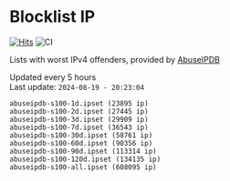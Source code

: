 # Blocklist IP

[![Hits](https://hits.seeyoufarm.com/api/count/incr/badge.svg?url=https%3A%2F%2Fgithub.com%2Fborestad%2Fblocklist-ip%2F&count_bg=%2379C83D&title_bg=%23555555&icon=&icon_color=%23E7E7E7&title=hits&edge_flat=false)](https://hits.seeyoufarm.com)  ![CI](https://img.shields.io/github/workflow/status/borestad/blocklist-ip/CI?style=flat-square)

Lists with worst IPv4 offenders, provided by [AbuseIPDB](https://www.abuseipdb.com/)

<!-- FOOTER-PLACEHOLDER -->
Updated every 5 hours<br>
Last update: `2024-08-19 - 20:23:04`
```
abuseipdb-s100-1d.ipset (23895 ip)
abuseipdb-s100-2d.ipset (27445 ip)
abuseipdb-s100-3d.ipset (29909 ip)
abuseipdb-s100-7d.ipset (36543 ip)
abuseipdb-s100-30d.ipset (58761 ip)
abuseipdb-s100-60d.ipset (90356 ip)
abuseipdb-s100-90d.ipset (113314 ip)
abuseipdb-s100-120d.ipset (134135 ip)
abuseipdb-s100-all.ipset (608095 ip)
```
